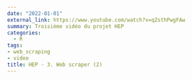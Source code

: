 ```yaml
---
date: "2022-01-01"
external_link: https://www.youtube.com/watch?v=qZsthPwgFAw
summary: Troisième vidéo du projet HEP
categories:
  - R
tags:
- web_scraping
- video
title: HEP - 3. Web scraper (2)
---
```

